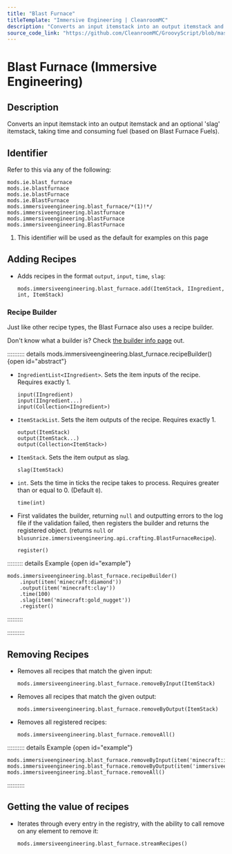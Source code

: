 ```yaml
---
title: "Blast Furnace"
titleTemplate: "Immersive Engineering | CleanroomMC"
description: "Converts an input itemstack into an output itemstack and an optional 'slag' itemstack, taking time and consuming fuel (based on Blast Furnace Fuels)."
source_code_link: "https://github.com/CleanroomMC/GroovyScript/blob/master/src/main/java/com/cleanroommc/groovyscript/compat/mods/immersiveengineering/BlastFurnace.java"
---
```


# Blast Furnace (Immersive Engineering)

## Description

Converts an input itemstack into an output itemstack and an optional 'slag' itemstack, taking time and consuming fuel (based on Blast Furnace Fuels).

## Identifier

Refer to this via any of the following:

```groovy:no-line-numbers {5}
mods.ie.blast_furnace
mods.ie.blastfurnace
mods.ie.blastFurnace
mods.ie.BlastFurnace
mods.immersiveengineering.blast_furnace/*(1)!*/
mods.immersiveengineering.blastfurnace
mods.immersiveengineering.blastFurnace
mods.immersiveengineering.BlastFurnace
```

1. This identifier will be used as the default for examples on this page

## Adding Recipes

- Adds recipes in the format `output`, `input`, `time`, `slag`:

    ```groovy:no-line-numbers
    mods.immersiveengineering.blast_furnace.add(ItemStack, IIngredient, int, ItemStack)
    ```


### Recipe Builder

Just like other recipe types, the Blast Furnace also uses a recipe builder.

Don't know what a builder is? Check [the builder info page](../../../groovy/builder.md) out.

:::::::::: details mods.immersiveengineering.blast_furnace.recipeBuilder() {open id="abstract"}
- `IngredientList<IIngredient>`. Sets the item inputs of the recipe. Requires exactly 1.

    ```groovy:no-line-numbers
    input(IIngredient)
    input(IIngredient...)
    input(Collection<IIngredient>)
    ```

- `ItemStackList`. Sets the item outputs of the recipe. Requires exactly 1.

    ```groovy:no-line-numbers
    output(ItemStack)
    output(ItemStack...)
    output(Collection<ItemStack>)
    ```

- `ItemStack`. Sets the item output as slag.

    ```groovy:no-line-numbers
    slag(ItemStack)
    ```

- `int`. Sets the time in ticks the recipe takes to process. Requires greater than or equal to 0. (Default `0`).

    ```groovy:no-line-numbers
    time(int)
    ```

- First validates the builder, returning `null` and outputting errors to the log file if the validation failed, then registers the builder and returns the registered object. (returns `null` or `blusunrize.immersiveengineering.api.crafting.BlastFurnaceRecipe`).

    ```groovy:no-line-numbers
    register()
    ```

::::::::: details Example {open id="example"}
```groovy:no-line-numbers
mods.immersiveengineering.blast_furnace.recipeBuilder()
    .input(item('minecraft:diamond'))
    .output(item('minecraft:clay'))
    .time(100)
    .slag(item('minecraft:gold_nugget'))
    .register()
```

:::::::::

::::::::::

## Removing Recipes

- Removes all recipes that match the given input:

    ```groovy:no-line-numbers
    mods.immersiveengineering.blast_furnace.removeByInput(ItemStack)
    ```

- Removes all recipes that match the given output:

    ```groovy:no-line-numbers
    mods.immersiveengineering.blast_furnace.removeByOutput(ItemStack)
    ```

- Removes all registered recipes:

    ```groovy:no-line-numbers
    mods.immersiveengineering.blast_furnace.removeAll()
    ```

:::::::::: details Example {open id="example"}
```groovy:no-line-numbers
mods.immersiveengineering.blast_furnace.removeByInput(item('minecraft:iron_block'))
mods.immersiveengineering.blast_furnace.removeByOutput(item('immersiveengineering:metal:8'))
mods.immersiveengineering.blast_furnace.removeAll()
```

::::::::::

## Getting the value of recipes

- Iterates through every entry in the registry, with the ability to call remove on any element to remove it:

    ```groovy:no-line-numbers
    mods.immersiveengineering.blast_furnace.streamRecipes()
    ```
